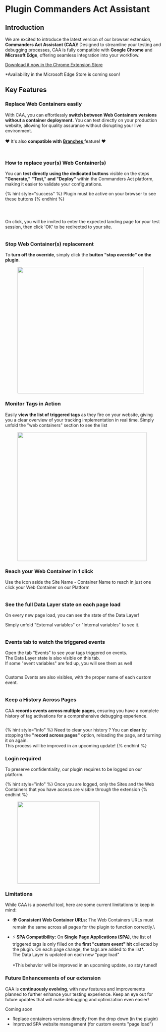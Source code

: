 # Plugin Commanders Act Assistant

## Introduction

We are excited to introduce the latest version of our browser extension, **Commanders Act Assistant (CAA)**! Designed to streamline your testing and debugging processes, CAA is fully compatible with **Google Chrome** and **Microsoft Edge**, offering seamless integration into your workflow.

[Download it now in the Chrome Extension Store](https://chromewebstore.google.com/detail/commanders-act-assistant/lfaifjhjdolnpnlgeohohaalbeidhlpj)

\*Availability in the Microsoft Edge Store is coming soon!

## Key Features &#x20;

### Replace Web Containers easily

With CAA, you can effortlessly **switch between Web Containers versions without a container deployment.** You can test directly on your production website, allowing for quality assurance without disrupting your live environment.\
\
:heart: It's also **compatible with** [**Branches** ](../branches.md)feature! :heart:&#x20;

<figure><img src="../../../../../../../../.gitbook/assets/image (13).png" alt=""><figcaption></figcaption></figure>

<figure><img src="../../../../../../../../.gitbook/assets/Capture d&#x27;écran 2025-02-27 185120.png" alt=""><figcaption></figcaption></figure>

### How to replace your(s) Web Container(s)

You can **test directly using the dedicated buttons** visible on the steps **"Generate," "Test," and "Deploy"** within the Commanders Act platform, making it easier to validate your configurations.

{% hint style="success" %}
Plugin must be active on your browser to see these buttons
{% endhint %}

<figure><img src="../../../../../../../../.gitbook/assets/image (570).png" alt=""><figcaption></figcaption></figure>

<figure><img src="../../../../../../../../.gitbook/assets/image (571).png" alt=""><figcaption></figcaption></figure>

<figure><img src="../../../../../../../../.gitbook/assets/image (572).png" alt=""><figcaption></figcaption></figure>

On click, you will be invited to enter the expected landing page for your test session, then click 'OK' to be redirected to your site.

<figure><img src="../../../../../../../../.gitbook/assets/image (575).png" alt=""><figcaption></figcaption></figure>

### Stop Web Container(s) replacement&#x20;

To **turn off the override**, simply click the **button "stop override" on the plugin**.

<figure><img src="../../../../../../../../.gitbook/assets/image (1) (1) (1) (1) (1).png" alt="" width="408"><figcaption></figcaption></figure>

### Monitor Tags in Action

Easily **view the list of triggered tags** as they fire on your website, giving you a clear overview of your tracking implementation in real time. Simply unfold the "web containers" section to see the list

<figure><img src="../../../../../../../../.gitbook/assets/image (603).png" alt="" width="416"><figcaption></figcaption></figure>

### Reach your Web Container in 1 click

Use the icon aside the Site Name - Container Name to reach in just one click your Web Container on our Platform

<figure><img src="../../../../../../../../.gitbook/assets/image (14).png" alt=""><figcaption></figcaption></figure>

### See the full Data Layer state on each page load

On every new page load, you can see the state of the Data Layer!

Simply unfold "External variables" or "Internal variables" to see it.

<figure><img src="../../../../../../../../.gitbook/assets/image (605).png" alt=""><figcaption></figcaption></figure>

### Events tab to watch the triggered events

Open the tab "Events" to see your tags triggered on events.\
The Data Layer state is also visible on this tab.\
If some "event variables" are fed up, you will see them as well

<figure><img src="../../../../../../../../.gitbook/assets/image (606).png" alt=""><figcaption></figcaption></figure>

Customs Events are also visibles, with the proper name of each custom event.

<figure><img src="../../../../../../../../.gitbook/assets/image (608).png" alt=""><figcaption></figcaption></figure>

### Keep a History Across Pages

CAA **records events across multiple pages**, ensuring you have a complete history of tag activations for a comprehensive debugging experience.

<figure><img src="../../../../../../../../.gitbook/assets/image (576).png" alt=""><figcaption></figcaption></figure>

{% hint style="info" %}
Need to clear your history ? You can **clear** by stopping the **"record across pages"** option, reloading the page, and turning it on again. \
This process will be improved in an upcoming update!
{% endhint %}

### Login required

To preserve confidentiality, our plugin requires to be logged on our platform.

{% hint style="info" %}
Once you are logged, only the Sites and the Web Containers that you have access are visible through the extension
{% endhint %}

<figure><img src="../../../../../../../../.gitbook/assets/image (12).png" alt="" width="265"><figcaption></figcaption></figure>

### Limitations

While CAA is a powerful tool, here are some current limitations to keep in mind:

* 🌍 **Consistent Web Container URLs:** The Web Containers URLs must remain the same across all pages for the plugin to function correctly.\

* ⚡ **SPA Compatibility:** On **Single Page Applications (SPA)**, the list of triggered tags is only filled on the **first "custom event" hit** collected by the plugin. On each page change, the tags are added to the list\*. \
  The Data Layer is updated on each new "page load"\
  \
  \*This behavior will be improved in an upcoming update, so stay tuned!

### Future Enhancements of our extension

CAA is **continuously evolving**, with new features and improvements planned to further enhance your testing experience. Keep an eye out for future updates that will make debugging and optimization even easier!

Coming soon

* Replace containers versions directly from the drop down (in the plugin)
* Improved SPA website management (for custom events "page load")








